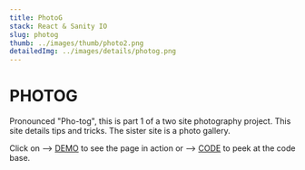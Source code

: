 ```yaml
---
title: PhotoG
stack: React & Sanity IO
slug: photog
thumb: ../images/thumb/photo2.png
detailedImg: ../images/details/photog.png
---
```


# PHOTOG

Pronounced "Pho-tog", this is part 1 of a two site photography project.
This site details tips and tricks. The sister site is a photo gallery.

Click on --> [DEMO](https://bit.ly/dg-photog) to see the page in action or -->
[CODE](https://github.com/tkdguy85/photog) to peek at the code base.
